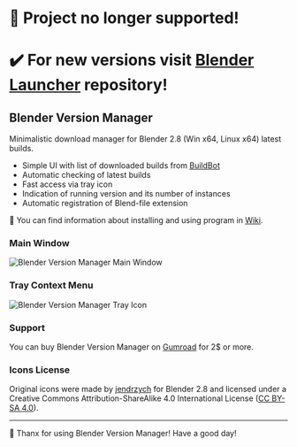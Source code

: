 # 🛑 Project no longer supported!
# ✔️ For new versions visit [Blender Launcher](https://github.com/DotBow/Blender-Launcher) repository!

## Blender Version Manager
Minimalistic download manager for Blender 2.8 (Win x64, Linux x64) latest builds.

* Simple UI with list of downloaded builds from [BuildBot](https://builder.blender.org/download/)
* Automatic checking of latest builds
* Fast access via tray icon
* Indication of running version and its number of instances
* Automatic registration of Blend-file extension

&#128214; You can find information about installing and using program in [Wiki](https://github.com/DotBow/Blender-Version-Manager/wiki).

### Main Window
![Blender Version Manager Main Window](https://raw.githubusercontent.com/DotBow/Blender-Version-Manager/master/readme/Blender%20Version%20Manager%20Window.png)

### Tray Context Menu
![Blender Version Manager Tray Icon](https://raw.githubusercontent.com/DotBow/Blender-Version-Manager/master/readme/Blender%20Version%20Manager%20Tray%20Icon.png)

### Support
You can buy Blender Version Manager on [Gumroad](https://gumroad.com/products/b3dvm) for 2$ or more.

### Icons License
Original icons were made by [jendrzych](https://devtalk.blender.org/t/new-icons-for-blender-2-8/4651) for Blender 2.8 and licensed under a Creative Commons Attribution-ShareAlike 4.0 International License ([CC BY-SA 4.0](https://creativecommons.org/licenses/by-sa/4.0/)).

***

&#128150; Thanx for using Blender Version Manager! Have a good day!
